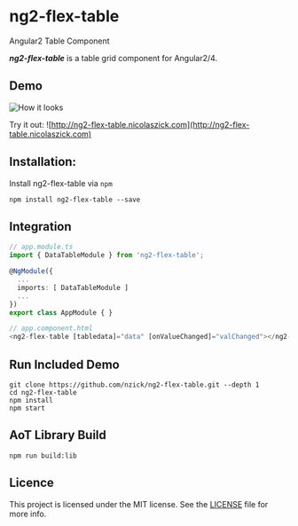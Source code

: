 # ng2-flex-table
Angular2 Table Component

***ng2-flex-table*** is a table grid component for Angular2/4.

## Demo

![How it looks](http://i.imgur.com/BfyZHwK.png)

Try it out: ![http://ng2-flex-table.nicolaszick.com](http://ng2-flex-table.nicolaszick.com)

## Installation:

Install ng2-flex-table via `npm`

````shell
npm install ng2-flex-table --save
````

## Integration

```ts
// app.module.ts
import { DataTableModule } from 'ng2-flex-table';

@NgModule({
  ...
  imports: [ DataTableModule ]
  ...
})
export class AppModule { }

// app.component.html
<ng2-flex-table [tabledata]="data" [onValueChanged]="valChanged"></ng2-flex-table>
```

## Run Included Demo

```shell
git clone https://github.com/nzick/ng2-flex-table.git --depth 1
cd ng2-flex-table
npm install
npm start
```

## AoT Library Build

```shell
npm run build:lib
```

## Licence

This project is licensed under the MIT license. See the [LICENSE](LICENSE) file for more info.
